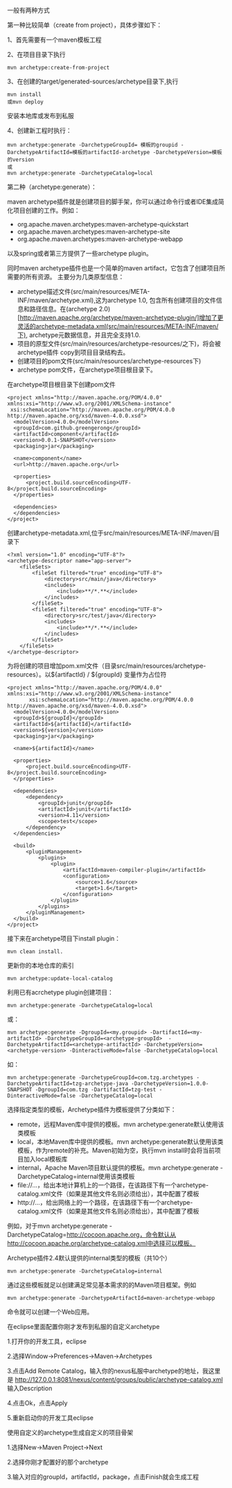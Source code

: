 一般有两种方式	

第一种比较简单（create from project），具体步骤如下：

1、首先需要有一个maven模板工程

2、在项目目录下执行
	
	mvn archetype:create-from-project
3、在创建的target/generated-sources/archetype目录下,执行
	
	mvn install
	或mvn deploy 
安装本地库或发布到私服

4、创建新工程时执行：

	mvn archetype:generate -DarchetypeGroupId= 模板的groupid -DarchetypeArtifactId=模板的artifactId-archetype -DarchetypeVersion=模板的version 
	或
	mvn archetype:generate -DarchetypeCatalog=local     

第二种（archetype:generate）：

maven archetype插件就是创建项目的脚手架，你可以通过命令行或者IDE集成简化项目创建的工作。例如：

- org.apache.maven.archetypes:maven-archetype-quickstart
- org.apache.maven.archetypes:maven-archetype-site
- org.apache.maven.archetypes:maven-archetype-webapp

以及spring或者第三方提供了一些archetype plugin。  

同时maven archetype插件也是一个简单的maven artifact，它包含了创建项目所需要的所有资源。 主要分为几类原型信息：

- archetype描述文件(src/main/resources/META-INF/maven/archetype.xml),这为archetype 1.0, 包含所有创建项目的文件信息和路径信息。在(archetype 2.0)[http://maven.apache.org/archetype/maven-archetype-plugin/]增加了更灵活的archetype-metadata.xml(src/main/resources/META-INF/maven/下), archetype元数据信息，并且完全支持1.0.
- 项目的原型文件(src/main/resources/archetype-resources/之下)，将会被archetype插件 copy到项目目录结构去。
- 创建项目的pom文件(src/main/resources/archetype-resources下)
- archetype pom文件，在archetype项目根目录下。

在archetype项目根目录下创建pom文件

	<project xmlns="http://maven.apache.org/POM/4.0.0" xmlns:xsi="http://www.w3.org/2001/XMLSchema-instance"
     xsi:schemaLocation="http://maven.apache.org/POM/4.0.0 http://maven.apache.org/xsd/maven-4.0.0.xsd">
      <modelVersion>4.0.0</modelVersion>
      <groupId>com.github.greengerong</groupId>
      <artifactId>component</artifactId>
      <version>0.0.1-SNAPSHOT</version>
      <packaging>jar</packaging>

      <name>component</name>
      <url>http://maven.apache.org</url>

      <properties>
          <project.build.sourceEncoding>UTF-8</project.build.sourceEncoding>
      </properties>

      <dependencies>
      </dependencies>
	</project>

创建archetype-metadata.xml,位于src/main/resources/META-INF/maven/目录下

	<?xml version="1.0" encoding="UTF-8"?>
	<archetype-descriptor name="app-server">
	    <fileSets>
	        <fileSet filtered="true" encoding="UTF-8">
	            <directory>src/main/java</directory>
	            <includes>
	                <include>**/*.**</include>
	            </includes>
	        </fileSet>
	        <fileSet filtered="true" encoding="UTF-8">
	            <directory>src/test/java</directory>
	            <includes>
	                <include>**/*.**</include>
	            </includes>
	        </fileSet>
	    </fileSets>
	</archetype-descriptor>

为将创建的项目增加pom.xml文件（目录src/main/resources/archetype-resources）。以${artifactId} / ${groupId} 变量作为占位符


	<project xmlns="http://maven.apache.org/POM/4.0.0" xmlns:xsi="http://www.w3.org/2001/XMLSchema-instance"
           xsi:schemaLocation="http://maven.apache.org/POM/4.0.0 http://maven.apache.org/xsd/maven-4.0.0.xsd">
      <modelVersion>4.0.0</modelVersion>
      <groupId>${groupId}</groupId>
      <artifactId>${artifactId}</artifactId>
      <version>${version}</version>
      <packaging>jar</packaging>

      <name>${artifactId}</name>

      <properties>
          <project.build.sourceEncoding>UTF-8</project.build.sourceEncoding>
      </properties>

      <dependencies>
          <dependency>
              <groupId>junit</groupId>
              <artifactId>junit</artifactId>
              <version>4.11</version>
              <scope>test</scope>
          </dependency>
      </dependencies>

      <build>
          <pluginManagement>
              <plugins>
                  <plugin>
                      <artifactId>maven-compiler-plugin</artifactId>
                      <configuration>
                          <source>1.6</source>
                          <target>1.6</target>
                      </configuration>
                  </plugin>
              </plugins>
          </pluginManagement>
      </build>
  	</project>


接下来在archetype项目下install plugin：

	mvn clean install.

更新你的本地仓库的索引

	mvn archetype:update-local-catalog

利用已有acrchetype plugin创建项目：

	mvn archetype:generate -DarchetypeCatalog=local
或：

	mvn archetype:generate -DgroupId=<my.groupid> -DartifactId=<my-artifactId> -DarchetypeGroupId=<archetype-groupId>  -DarchetypeArtifactId=<archetype-artifactId> -DarchetypeVersion=<archetype-version> -DinteractiveMode=false -DarchetypeCatalog=local 

如：

	mvn archetype:generate -DarchetypeGroupId=com.tzg.archetypes -DarchetypeArtifactId=tzg-archetype-java -DarchetypeVersion=1.0.0-SNAPSHOT -DgroupId=com.tzg -DartifactId=tzg-test -DinteractiveMode=false -DarchetypeCatalog=local 


选择指定类型的模板，Archetype插件为模板提供了分类如下：

- remote，远程Maven库中提供的模板。mvn archetype:generate默认使用该类模板
- local，本地Maven库中提供的模板。mvn archetype:generate默认使用该类模板，作为remote的补充。Maven初始为空，执行mvn install时会将当前项目加入local模板库
- internal，Apache Maven项目默认提供的模板。mvn archetype:generate -DarchetypeCatalog=internal使用该类模板
- file://...，给出本地计算机上的一个路径，在该路径下有一个archetype-catalog.xml文件（如果是其他文件名则必须给出），其中配置了模板
- http://...，给出网络上的一个路径，在该路径下有一个archetype-catalog.xml文件（如果是其他文件名则必须给出），其中配置了模板

例如，对于mvn archetype:generate -DarchetypeCatalog=http://cocoon.apache.org，命令默认从http://cocoon.apache.org/archetype-catalog.xml中选择可以模板。

Archetype插件2.4默认提供的internal类型的模板（共10个）

	mvn archetype:generate -DarchetypeCatalog=internal 
通过这些模板就足以创建满足常见基本需求的的Maven项目框架。例如

	mvn archetype:generate -DarchetypeArtifactId=maven-archetype-webapp
命令就可以创建一个Web应用。



在eclipse里面配置你刚才发布到私服的自定义archetype 

1.打开你的开发工具，eclipse

2.选择Window->Preferences->Maven->Archetypes

3.点击Add Remote Catalog，输入你的nexus私服中archetype的地址，我这里是 http://127.0.0.1:8081/nexus/content/groups/public/archetype-catalog.xml 输入Description

4.点击Ok，点击Apply

5.重新启动你的开发工具eclipse

使用自定义的archetype生成自定义的项目骨架 

1.选择New->Maven Project->Next

2.选择你刚才配置好的那个archetype

3.输入对应的groupId，artifactId，package，点击Finish就会生成工程